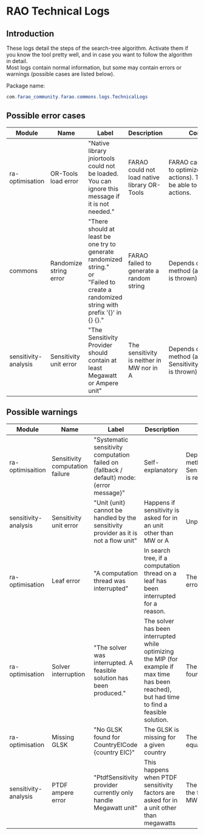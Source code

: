 # RAO Technical Logs

## Introduction

These logs detail the steps of the search-tree algorithm. Activate them if you know the tool pretty well, and in case
you want to follow the algorithm in detail.  
Most logs contain normal information, but some may contain errors or warnings (possible cases are listed below).

Package name:

~~~java
com.farao_community.farao.commons.logs.TechnicalLogs
~~~

## Possible error cases

| Module               | Name                   | Label                                                                                                                                          | Description                                  | Consequence                                                                                                            |
|----------------------|------------------------|------------------------------------------------------------------------------------------------------------------------------------------------|----------------------------------------------|------------------------------------------------------------------------------------------------------------------------|
| ra-optimisation      | OR-Tools load error    | "Native library jniortools could not be loaded. You can ignore this message if it is not needed."                                              | FARAO could not load native library OR-Tools | FARAO cannot call a solver to optimize the MIP (range actions). The RAO will only be able to optimize network actions. |
| commons              | Randomize string error | "There should at least be one try to generate randomized string." <br>or<br> "Failed to create a randomized string with prefix '{}' in {} {}." | FARAO failed to generate a random string     | Depends on the calling method (a FaraoException is thrown)                                                             |
| sensitivity-analysis | Sensitivity unit error | "The Sensitivity Provider should contain at least Megawatt or Ampere unit"                                                                     | The sensitivity is neither in MW nor in A    | Depends on the calling method (a SensitivityAnalysisException is thrown)                                               |

## Possible warnings

| Module               | Name                            | Label                                                                                     | Description                                                                                                                                    | Consequence                                                                   |
|----------------------|---------------------------------|-------------------------------------------------------------------------------------------|------------------------------------------------------------------------------------------------------------------------------------------------|-------------------------------------------------------------------------------|
| ra-optimisaition     | Sensitivity computation failure | "Systematic sensitivity computation failed on {fallback / default} mode: {error message}" | Self-explanatory                                                                                                                               | Depends on the calling method (the SensitivityAnalysisException is re-thrown) |
| sensitivity-analysis | Sensitivity unit error          | "Unit {unit} cannot be handled by the sensitivity provider as it is not a flow unit"      | Happens if sensitivity is asked for in an unit other than MW or A                                                                              | Unpredictable                                                                 |
| ra-optimisation      | Leaf error                      | "A computation thread was interrupted"                                                    | In search tree, if a computation thread on a leaf has been interrupted for a reason.                                                           | The RAO skips the leaf in error.                                              | 
| ra-optimisation      | Solver interruption             | "The solver was interrupted. A feasible solution has been produced."                      | The solver has been interrupted while optimizing the MIP (for example if max time has been reached), but had time to find a feasible solution. | The best feasible solution found by the solver is used.                       |
| ra-optimisation      | Missing GLSK                    | "No GLSK found for CountryEICode {country EIC}"                                           | The GLSK is missing for a given country                                                                                                        | The PTDF is considered equal to zero                                          |
| sensitivity-analysis | PTDF ampere error               | "PtdfSensitivity provider currently only handle Megawatt unit"                            | This happens when PTDF sensitivity factors are asked for in a unit other than megawatts                                                        | The warning is printed and the factors are computed in MW                     |